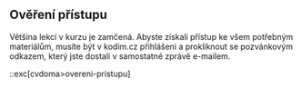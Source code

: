 ## Ověření přístupu

Většina lekcí v kurzu je zamčená. Abyste získali přístup ke všem potřebným materiálům, musíte být v kodim.cz přihlášeni a prokliknout se pozvánkovým odkazem, který jste dostali v samostatné zprávě e-mailem.

::exc[cvdoma>overeni-pristupu]

